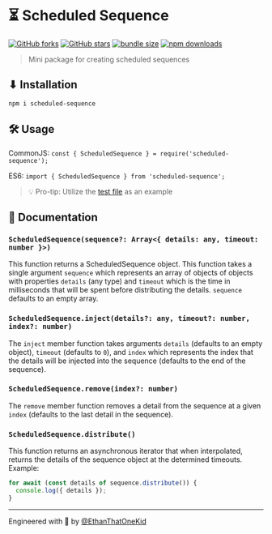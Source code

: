 # ⏳ Scheduled Sequence

[![GitHub forks](https://img.shields.io/github/forks/EthanThatOneKid/scheduled-sequence.svg?style=social&label=Fork)](https://github.com/EthanThatOneKid/scheduled-sequence/fork)
[![GitHub stars](https://img.shields.io/github/forks/EthanThatOneKid/scheduled-sequence.svg?style=social&label=Star)][github]
[![bundle size](https://img.shields.io/bundlephobia/min/scheduled-sequence.svg)][npmpkg]
[![npm downloads](https://img.shields.io/npm/dt/scheduled-sequence.svg)][npmpkg]

> Mini package for creating scheduled sequences

## ⬇ Installation
`npm i scheduled-sequence`

## 🛠 Usage
CommonJS: `const { ScheduledSequence } = require('scheduled-sequence');`

ES6: `import { ScheduledSequence } from 'scheduled-sequence';`

> 💡 Pro-tip: Utilize the [test file](test.js) as an example

## 📃 Documentation

### `ScheduledSequence(sequence?: Array<{ details: any, timeout: number }>)`
This function returns a ScheduledSequence object. This function takes a single argument `sequence` which represents an array of objects of objects with properties `details` (any type) and `timeout` which is the time in milliseconds that will be spent before distributing the details. `sequence` defaults to an empty array.

### `ScheduledSequence.inject(details?: any, timeout?: number, index?: number)`
The `inject` member function takes arguments `details` (defaults to an empty object), `timeout` (defaults to `0`), and `index` which represents the index that the details will be injected into the sequence (defaults to the end of the sequence).

### `ScheduledSequence.remove(index?: number)`
The `remove` member function removes a detail from the sequence at a given `index` (defaults to the last detail in the sequence).

### `ScheduledSequence.distribute()`
This function returns an asynchronous iterator that when interpolated, returns the details of the sequence object at the determined timeouts.
Example:
```js
for await (const details of sequence.distribute()) {
  console.log({ details });
}
```

---

Engineered with 💖 by [@EthanThatOneKid](https://github.com/EthanThatOneKid)

[npmpkg]: https://www.npmjs.com/package/scheduled-sequence
[github]: https://github.com/EthanThatOneKid/scheduled-sequence